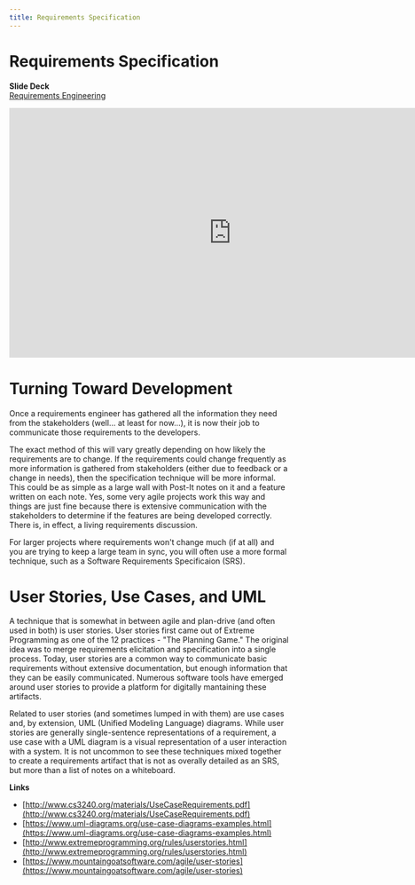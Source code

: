 ```yaml
---
title: Requirements Specification
---
```


# Requirements Specification

__Slide Deck__   
[Requirements Engineering](https://docs.google.com/presentation/d/1lHlHBVp0VXUlOp3s9hLqi5Qc45CaguopoqGNud8i1j4/edit?usp=sharing)

<iframe width="800" height="450" src="https://www.youtube.com/embed/uoIxDeAyfdo" frameborder="0" allow="accelerometer; autoplay; encrypted-media; gyroscope; picture-in-picture" allowfullscreen></iframe>

# Turning Toward Development

Once a requirements engineer has gathered all the information they need from the stakeholders (well... at least for now...), it is now their job to communicate those requirements to the developers.

The exact method of this will vary greatly depending on how likely the requirements are to change.  If the requirements could change frequently as more information is gathered from stakeholders (either due to feedback or a change in needs), then the specification technique will be more informal.  This could be as simple as a large wall with Post-It notes on it and a feature written on each note.  Yes, some very agile projects work this way and things are just fine because there is extensive communication with the stakeholders to determine if the features are being developed correctly.  There is, in effect, a living requirements discussion.

For larger projects where requirements won't change much (if at all) and you are trying to keep a large team in sync, you will often use a more formal technique, such as a Software Requirements Specificaion (SRS).

# User Stories, Use Cases, and UML

A technique that is somewhat in between agile and plan-drive (and often used in both) is user stories.  User stories first came out of Extreme Programming as one of the 12 practices - "The Planning Game."  The original idea was to merge requirements elicitation and specification into a single process.  Today, user stories are a common way to communicate basic requirements without extensive documentation, but enough information that they can be easily communicated.  Numerous software tools have emerged around user stories to provide a platform for digitally mantaining these artifacts.  

Related to user stories (and sometimes lumped in with them) are use cases and, by extension, UML (Unified Modeling Language) diagrams.  While user stories are generally single-sentence representations of a requirement, a use case with a UML diagram is a visual representation of a user interaction with a system.  It is not uncommon to see these techniques mixed together to create a requirements artifact that is not as overally detailed as an SRS, but more than a list of notes on a whiteboard.

__Links__     
* [http://www.cs3240.org/materials/UseCaseRequirements.pdf](http://www.cs3240.org/materials/UseCaseRequirements.pdf)
* [https://www.uml-diagrams.org/use-case-diagrams-examples.html](https://www.uml-diagrams.org/use-case-diagrams-examples.html)
* [http://www.extremeprogramming.org/rules/userstories.html](http://www.extremeprogramming.org/rules/userstories.html)
* [https://www.mountaingoatsoftware.com/agile/user-stories](https://www.mountaingoatsoftware.com/agile/user-stories)
